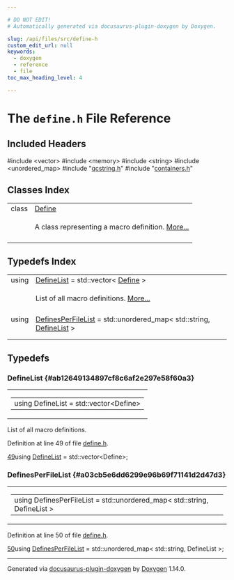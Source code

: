 ```yaml
---

# DO NOT EDIT!
# Automatically generated via docusaurus-plugin-doxygen by Doxygen.

slug: /api/files/src/define-h
custom_edit_url: null
keywords:
  - doxygen
  - reference
  - file
toc_max_heading_level: 4

---
```


<div class="doxyPage">

# The `define.h` File Reference



## Included Headers

<div class="doxyIncludesList">#include &lt;vector&gt;
#include &lt;memory&gt;
#include &lt;string&gt;
#include &lt;unordered_map&gt;
#include "<a href="/web-doxygen/docs/api/files/src/qcstring-h">qcstring.h</a>"
#include "<a href="/web-doxygen/docs/api/files/src/containers-h">containers.h</a>"
</div>

## Classes Index

<table class="doxyMembersIndex">

<tr class="doxyMemberIndexItem">
<td class="doxyMemberIndexItemType" align="left" valign="top">class</td>
<td class="doxyMemberIndexItemName" align="left" valign="top"><a href="/web-doxygen/docs/api/classes/define">Define</a></td>
</tr>
<tr class="doxyMemberIndexDescription">
<td class="doxyMemberIndexDescriptionLeft"></td>
<td class="doxyMemberIndexDescriptionRight">
<p>A class representing a macro definition. <a href="/web-doxygen/docs/api/classes/define/#details">More...</a></p>
</td>
</tr>
<tr class="doxyMemberIndexSeparator">
<td class="doxyMemberIndexSeparator" colspan="2"></td>
</tr>

</table>

## Typedefs Index

<table class="doxyMembersIndex">

<tr class="doxyMemberIndexItem">
<td class="doxyMemberIndexItemType" align="left" valign="top">using</td>
<td class="doxyMemberIndexItemName" align="left" valign="top"><a href="#ab12649134897cf8c6af2e297e58f60a3">DefineList</a> = std::vector&lt; <a href="/web-doxygen/docs/api/classes/define">Define</a> &gt;</td>
</tr>
<tr class="doxyMemberIndexDescription">
<td class="doxyMemberIndexDescriptionLeft"></td>
<td class="doxyMemberIndexDescriptionRight">
<p>List of all macro definitions. <a href="#ab12649134897cf8c6af2e297e58f60a3">More...</a></p>
</td>
</tr>
<tr class="doxyMemberIndexSeparator">
<td class="doxyMemberIndexSeparator" colspan="2"></td>
</tr>

<tr class="doxyMemberIndexItem">
<td class="doxyMemberIndexItemType" align="left" valign="top">using</td>
<td class="doxyMemberIndexItemName" align="left" valign="top"><a href="#a03cb5e6dd6299e96b69f71141d2d47d3">DefinesPerFileList</a> = std::unordered_map&lt; std::string, <a href="#ab12649134897cf8c6af2e297e58f60a3">DefineList</a> &gt;</td>
</tr>
<tr class="doxyMemberIndexDescription">
<td class="doxyMemberIndexDescriptionLeft"></td>
<td class="doxyMemberIndexDescriptionRight">
</td>
</tr>
<tr class="doxyMemberIndexSeparator">
<td class="doxyMemberIndexSeparator" colspan="2"></td>
</tr>

</table>


<div class="doxySectionDef">

## Typedefs

### DefineList {#ab12649134897cf8c6af2e297e58f60a3}

<div class="doxyMemberItem">
<div class="doxyMemberProto">
<table class="doxyMemberLabels">
<tr class="doxyMemberLabels">
<td class="doxyMemberLabelsLeft">
<table class="doxyMemberName">
<tr>
<td class="doxyMemberName">using DefineList =  std::vector&lt;Define&gt;</td>
</tr>
</table>
</td>
</tr>
</table>
</div>
<div class="doxyMemberDoc">

<p>List of all macro definitions.</p>

<p>Definition at line 49 of file <a href="/web-doxygen/docs/api/files/src/define-h">define.h</a>.</p>


<div class="doxyProgramListing">

<div class="doxyCodeLine"><span class="doxyLineNumber"><a href="#ab12649134897cf8c6af2e297e58f60a3">49</a></span><span class="doxyLineContent"><span class="doxyHighlightKeyword">using </span><span class="doxyHighlight"><a href="#ab12649134897cf8c6af2e297e58f60a3">DefineList</a> = std::vector&lt;Define&gt;;</span></span></div>

</div>

</div>
</div>

### DefinesPerFileList {#a03cb5e6dd6299e96b69f71141d2d47d3}

<div class="doxyMemberItem">
<div class="doxyMemberProto">
<table class="doxyMemberLabels">
<tr class="doxyMemberLabels">
<td class="doxyMemberLabelsLeft">
<table class="doxyMemberName">
<tr>
<td class="doxyMemberName">using DefinesPerFileList =  std::unordered_map&lt; std::string, DefineList &gt;</td>
</tr>
</table>
</td>
</tr>
</table>
</div>
<div class="doxyMemberDoc">



<p>Definition at line 50 of file <a href="/web-doxygen/docs/api/files/src/define-h">define.h</a>.</p>


<div class="doxyProgramListing">

<div class="doxyCodeLine"><span class="doxyLineNumber"><a href="#a03cb5e6dd6299e96b69f71141d2d47d3">50</a></span><span class="doxyLineContent"><span class="doxyHighlightKeyword">using </span><span class="doxyHighlight"><a href="#a03cb5e6dd6299e96b69f71141d2d47d3">DefinesPerFileList</a> = std::unordered_map&lt; std::string, DefineList &gt;;</span></span></div>

</div>

</div>
</div>

</div>

<hr/>

<p class="doxyGeneratedBy">Generated via <a href="https://github.com/xpack/docusaurus-plugin-doxygen">docusaurus-plugin-doxygen</a> by <a href="https://www.doxygen.nl">Doxygen</a> 1.14.0.</p>

</div>
